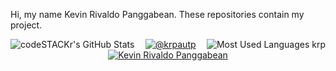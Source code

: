 Hi, my name Kevin Rivaldo Panggabean. These repositories contain my project.

<img align="left" alt="codeSTACKr's GitHub Stats" src="https://github-readme-stats.vercel.app/api?username=krpauto&show_icons=true&theme=radical" />
<img align="right" alt="Most Used Languages krp" src="https://github-readme-stats.vercel.app/api/top-langs/?username=krpauto&langs=8&theme=radical" />


<p align="center">
  <a href="https://www.instagram.com/kevinrivaldop15/" title="@krpauto" target="blank" ><img src="https://img.shields.io/badge/Instagram-E4405F?style=for-the-badge&logo=instagram&logoColor=white" alt="@krpautp" /></a>
  <a href="https://www.linkedin.com/in/kevinrivaldopanggabean/" title="Kevin Rivaldo Panggabean" target="blank" ><img src="https://img.shields.io/badge/LinkedIn-0077B5?style=for-the-badge&logo=linkedin&logoColor=white" alt="Kevin Rivaldo Panggabean" /></a>

